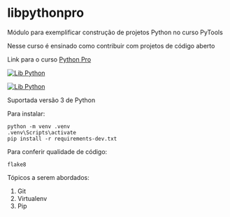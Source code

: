 # libpythonpro
Módulo para exemplificar construção de projetos Python no curso PyTools

Nesse curso é ensinado como contribuir com projetos de código aberto

Link para o curso [Python Pro](https://pythonpro.com.br/)

[![Lib Python](https://github.com/matheuspdf/libpythonpro_mlpdf/actions/workflows/python.yaml/badge.svg)](https://github.com/matheuspdf/libpythonpro_mlpdf/actions/workflows/python.yaml)


[![Lib Python](https://github.com/matheuspdf/libpythonpro_mlpdf/actions/workflows/python.yaml/badge.svg)](https://github.com/matheuspdf/libpythonpro_mlpdf/actions/workflows/python.yaml)

Suportada versão 3 de Python

Para instalar:

```console
python -m venv .venv
.venv\Scripts\activate
pip install -r requirements-dev.txt
```

Para conferir qualidade de código:
```console
flake8
```

Tópicos a serem abordados:
 1. Git
 2. Virtualenv
 3. Pip